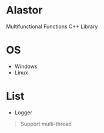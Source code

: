 # Alastor
Multifunctional Functions C++ Library
# OS
- Windows
- Linux
# List
- Logger
> Support multi-thread 
